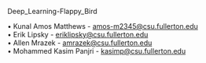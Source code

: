 Deep_Learning-Flappy_Bird

•	Kunal Amos Matthews - amos-m2345@csu.fullerton.edu  
•	Erik Lipsky - eriklipsky@csu.fullerton.edu  
•	Allen Mrazek - amrazek@csu.fullerton.edu  
•	Mohammed Kasim Panjri - kasimp@csu.fullerton.edu  
